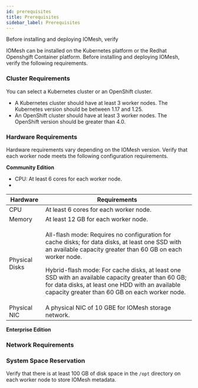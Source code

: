 ```yaml
---
id: prerequisites
title: Prerequisites
sidebar_label: Prerequisites
---
```


Before installing and deploying IOMesh, verify 


IOMesh can be installed on the Kubernetes platform or the Redhat Openshgift Container platform. Before installing and deploying IOMesh, verify the following requirements.

### Cluster Requirements

You can select a Kubernetes cluster or an OpenShift cluster. 

- A Kubernetes cluster should have at least 3 worker nodes. The Kubernetes version should be between 1.17 and 1.25.
- An OpenShift cluster should have at least 3 worker nodes. The OpenShift version should be greater than 4.0.

### Hardware Requirements

Hardware requirements vary depending on the IOMesh version. Verify that each worker node meets the following configuration requirements.

**Community Edition**
- CPU: At least 6 cores for each worker node.
- 


|Hardware|Requirements|
|---|---|
|CPU|At least 6 cores for each worker node.|
|Memory|At least 12 GB for each worker node.|
|Physical Disks|<p>All-flash mode: Requires no configuration for cache disks; for data disks, at least one SSD with an available capacity greater than 60 GB on each worker node.</p><p>Hybrid-flash mode: For cache disks, at least one SSD with an available capacity greater than 60 GB; for data disks, at least one HDD with an available capacity greater than 60 GB on each worker node.</p>
|Physical NIC|A physical NIC of 10 GBE for IOMesh storage network. |


**Enterprise Edition**

### Network Requirements



### System Space Reservation

Verify that there is at least 100 GB of disk space in the `/opt` directory on each worker node to store IOMesh metadata.


